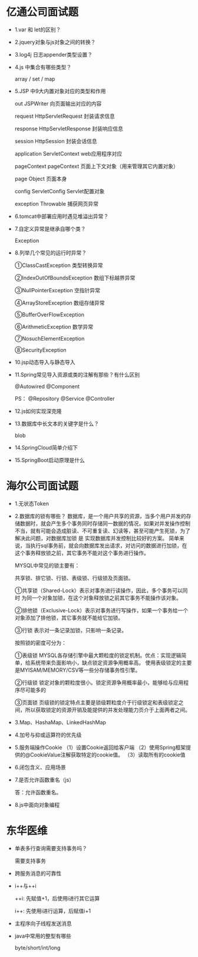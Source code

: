 # 亿通公司面试题

*  1.var 和 let的区别？

*  2.jquery对象与js对象之间的转换？

*  3.log4j 日志appender类型设置？

*  4.js 中集合有哪些类型？
	
	array / set / map
	
*  5.JSP 中9大内置对象对应的类型和作用
   
    out          JSPWriter     向页面输出对应的内容

    request      HttpServletRequest 封装请求信息
   
    response     HttpServletResponse 封装响应信息
   
    session      HttpSession   封装会话信息
          
    application  ServletContext   web应用程序对应
   
    pageContext  pageContext  页面上下文对象（用来管理其它内置对象）
   
    page    Object     页面本身
   
    config  ServletConfig Servlet配置对象
   
    exception Throwable 捕获网页异常

*  6.tomcat中部署应用时遇见堆溢出异常？

*  7.自定义异常是继承自哪个类？
   
    Exception
	
*  8.列举几个常见的运行时异常？
   
	①ClassCastException  类型转换异常

	②IndexOutOfBoundsException 数组下标越界异常

	③NullPointerException 空指针异常

	④ArrayStoreException 数组存储异常

	⑤BufferOverFlowException 

	⑥ArithmeticException 数学异常

	⑦NosuchElementException 

	⑧SecurityException
   
*  10.jsp动态导入与静态导入

   
*  11.Spring常见导入资源或类的注解有那些？有什么区别
	
    @Autowired
	@Component
	
	PS：
	@Repository
	@Service
	@Controller
	
*  12.js如何实现深克隆
   
    
  
*  13.数据库中长文本的关键字是什么？
	
	blob	

*  14.SpringCloud简单介绍下
    
    
*  15.SpringBoot启动原理是什么
   
	
    
#  海尔公司面试题

*  1.无状态Token

*  2.数据库的锁有哪些？
	数据库，是一个用户共享的资源，当多个用户并发的存储数据时，就会产生多个事务同时存储同一数据的情况，如果对并发操作控制不当，就有可能会造成脏读、不可重复读、幻读等，甚至可能产生死锁，为了解决此问题，对数据库加锁 是 实现数据库并发控制比较好的方案。
    简单来说，当执行sql事务前，就会向数据库发出请求，对访问的数据进行加锁，在这个事务释放锁之前，其它事务不能对这个事务进行操作。
    
	MYSQL中常见的锁主要有：
	
	共享锁、排它锁、行锁、表级锁、行级锁及页面锁。
	
	①共享锁（Shared-Lock）表示对事务进行读操作，因此，多个事务可以同时 为同一个对象加锁，在这个对象释放锁之前其它事务不能操作该对象。
	
	②排他锁（Exclusive-Lock）表示对事务进行写操作，如果一个事务给一个对象添加了排他锁，其它事务就不能给它加锁。
	
	③行锁 表示对一条记录加锁，只影响一条记录。
    
	按照锁的密度可分为：
    
	①表级锁
		MYSQL各存储引擎中最大颗粒度的锁定机制。优点：实现逻辑简单，给系统带来负面影响小，缺点锁定资源争用概率高。
		使用表级锁定的主要是MYISAM/MEMORY/CSV等一些分存储事务性引擎。
	
	②行级锁
		锁定对象的颗粒度很小。锁定资源争用概率最小，能够给与应用程序尽可能多的
	
	③页面锁
		页级锁的锁定特点主要是锁级颗粒度介于行级锁定和表级锁定之间，所以获取锁定的资源开销及能提供的并发处理能力页介于上面两者之间。

*  3.Map、HashaMap、LinkedHashMap
	
		

*  4.加号与抑或运算符的优先级
	
	
	
*  5.服务端操作Cookie
	（1）设置Cookie返回给客户端
	（2）使用Spring框架提供的@CookieValue注解获取特定的cookie值。
	（3）读取所有的cookie值
	
	
*  6.闭包含义、应用场景
	
	

*  7.是否允许函数重名（js）
   
    答：允许函数重名。
      

*  8.js中面向对象编程

   


#  东华医维

*  单表多行查询需要支持事务吗？
	
	需要支持事务
	
*  跨服务消息的可靠性
	
	
	
*  i++与++i
	
	 ++i: 先赋值+1，后使用i进行其它运算
		
	 i++: 先使用i进行运算，后赋值i+1 	

*  主程序向子线程发送消息

*  java中常用的整型有哪些
	
	byte/short/int/long